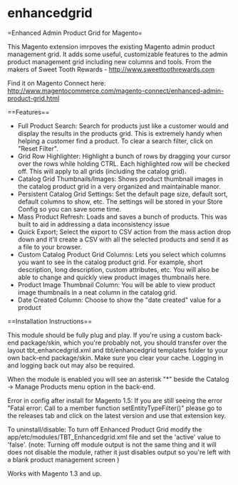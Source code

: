 enhancedgrid
============

=Enhanced Admin Product Grid for Magento=

This Magento extension imrpoves the existing Magento admin product management grid. It adds some useful, customizable features to the admin product management grid including new columns and tools.
From the makers of  Sweet Tooth Rewards - http://www.sweettoothrewards.com

Find it on Magento Connect here: http://www.magentocommerce.com/magento-connect/enhanced-admin-product-grid.html

==Features==

* Full Product Search: Search for products just like a customer would and display the results in the products grid. This is extremely handy when helping a customer find a product. To clear a search filter, click on "Reset Filter". 
* Grid Row Highlighter: Highlight a bunch of rows by dragging your cursor over the rows while holding CTRL. Each highlighted row will be checked off. This will apply to all grids (including the catalog grid). 
* Catalog Grid Thumbnails/Images: Shows product thumbnail images in the catalog product grid in a very organized and maintainable manor. 
* Persistent Catalog Grid Settings: Set the default page size, default sort, default columns to show, etc. The settings will be stored in your Store Config so you can save some time. 
* Mass Product Refresh: Loads and saves a bunch of products. This was built to aid in addressing a data inconsistency issue 
* Quick Export; Select the export to CSV action from the mass action drop down and it'll create a CSV with all the selected products and send it as a file to your browser. 
* Custom Catalog Product Grid Columns: Lets you select which columns you want to see in the catalog product grid. For example, short description, long description, custom attributes, etc. You will also be able to change and quickly view product images thumbnails here. 
* Product Image Thumbnail Column: You will be able to view product image thumbnails in a neat column in the catalog grid. 
* Date Created Column: Choose to show the "date created" value for a product

==Installation Instructions==

This module should be fully plug and play. If you're using a custom back-end package/skin, which you're probably not, you should transfer over the layout tbt_enhancedgrid.xml and tbt/enhancedgrid templates folder to your own back-end package/skin. Make sure you clear your cache. Logging in and logging back out may also be required.

When the module is enabled you will see an asterisk "*" beside the Catalog -> Manage Products menu option in the back-end.    

Error in config after install for Magento 1.5: If you are still seeing the error "Fatal error: Call to a member function setEntityTypeFilter()" please  go to the releases tab and click on the latest version and use that extension key.

To uninstall/disable: To turn off Enhanced Product Grid modify the app/etc/modules/TBT_Enhancedgrid.xml file and set the 'active' value to 'false'. (note: Turning off module output is not the same thing and it will does not disable the module, rather it just disables output so you're left with a blank product management screen )

Works with Magento 1.3 and up.
